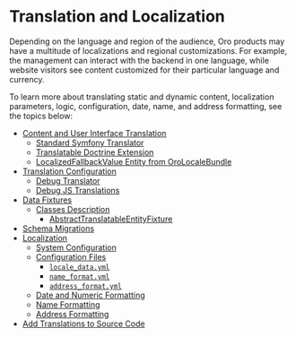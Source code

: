 <a id="dev-translations"></a>

# Translation and Localization

Depending on the language and region of the audience, Oro products may have a multitude of localizations and regional customizations. For example, the management can interact with the backend in one language, while website visitors see content customized for their particular language and currency.

To learn more about translating static and dynamic content, localization parameters, logic, configuration, date, name, and address formatting, see the topics below:

* [Content and User Interface Translation](translations.md)
  * [Standard Symfony Translator](translations.md#standard-symfony-translator)
  * [Translatable Doctrine Extension](translations.md#translatable-doctrine-extension)
  * [LocalizedFallbackValue Entity from OroLocaleBundle](translations.md#localizedfallbackvalue-entity-from-orolocalebundle)
* [Translation Configuration](configuration.md)
  * [Debug Translator](configuration.md#debug-translator)
  * [Debug JS Translations](configuration.md#debug-js-translations)
* [Data Fixtures](data-fixtures.md)
  * [Classes Description](data-fixtures.md#classes-description)
    * [AbstractTranslatableEntityFixture](data-fixtures.md#abstracttranslatableentityfixture)
* [Schema Migrations](migrations.md)
* [Localization](localization.md)
  * [System Configuration](localization.md#system-configuration)
  * [Configuration Files](localization.md#configuration-files)
    * [`locale_data.yml`](localization.md#locale-data-yml)
    * [`name_format.yml`](localization.md#name-format-yml)
    * [`address_format.yml`](localization.md#address-format-yml)
  * [Date and Numeric Formatting](localization.md#date-and-numeric-formatting)
  * [Name Formatting](localization.md#name-formatting)
  * [Address Formatting](localization.md#address-formatting)
* [Add Translations to Source Code](translations-add-to-source-code.md)

